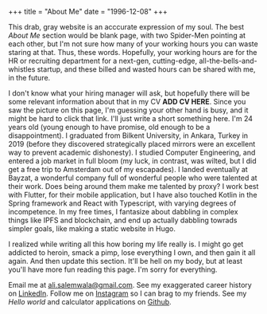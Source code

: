 +++
title = "About Me"
date = "1996-12-08"
+++

This drab, gray website is an acccurate expression of my soul. The best *About Me* section would be blank page, with two Spider-Men pointing at each other, but I'm not sure how many of your working hours you can waste staring at that. Thus, these words. Hopefully, your working hours are for the HR or recruiting department for a next-gen, cutting-edge, all-the-bells-and-whistles startup, and these billed and wasted hours can be shared with me, in the future.

I don't know what your hiring manager will ask, but hopefully there will be some relevant information about that in my CV **ADD CV HERE**. Since you saw the picture on this page, I'm guessing your other hand is busy, and it might be hard to click that link. I'll just write a short something here. I'm 24 years old (young enough to have promise, old enough to be a disappointment). I graduated from Bilkent University, in Ankara, Turkey in 2019 (before they discovered strategically placed mirrors were an excellent way to prevent academic dishonesty). I studied Computer Engineering, and entered a job market in full bloom (my luck, in contrast, was wilted, but I did get a free trip to Amsterdam out of my escapades). I landed eventually at Bayzat, a wonderful company full of wonderful people who were talented at their work. Does being around them make me talented by proxy? I work best with Flutter, for their mobile application, but I have also touched Kotlin in the Spring framework and React with Typescript, with varying degrees of incompetence. In my free times, I fantasize about dabbling in complex things like IPFS and blockchain, and end up actually dabbling towrads simpler goals, like making a static website in Hugo.

I realized while writing all this how boring my life really is. I might go get addicted to heroin, smack a pimp, lose everything I own, and then gain it all again. And then update this section. It'll be hell on my body, but at least you'll have more fun reading this page. I'm sorry for everything.

Email me at [ali.salemwala@gmail.com](ali.salemwala@gmail.com).
See my exaggerated career history on [LinkedIn](https://linkedin.com/in/ali-salemwala).
Follow me on [Instagram](https://instagram.com/ali.salemwala) so I can brag to my friends.
See my *Hello world* and calculator applications on [Github](https://github.com/AliSalemwala).

